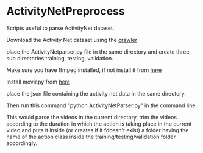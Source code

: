 # ActivityNetPreprocess
Scripts useful to parse ActivityNet dataset.

Download the Activity Net dataset using the <a href="https://github.com/activitynet/ActivityNet">crawler</a>  

place the ActivityNetparser.py file in the same directory and create three sub directories training, testing, validation.

Make sure you have ffmpeg installed, if not install it from <a href="https://github.com/adaptlearning/adapt_authoring/wiki/Installing-FFmpeg">here</a> 

Install moviepy from <a href="http://zulko.github.io/moviepy/install.html">here</a>  

place the json file containing the activity net data in the same directory.

Then run this command "python ActivityNetParser.py" in the command line.

This would parse the videos in the current directory, trim the videos according to the duration in which the action is taking place in the current video and puts it inside (or creates if it fdoesn't exist) a folder having the name of the action class inside the  training/testing/validation folder accordingly.
